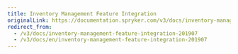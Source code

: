 ```yaml
---
title: Inventory Management Feature Integration
originalLink: https://documentation.spryker.com/v3/docs/inventory-management-feature-integration-201907
redirect_from:
  - /v3/docs/inventory-management-feature-integration-201907
  - /v3/docs/en/inventory-management-feature-integration-201907
---
```



